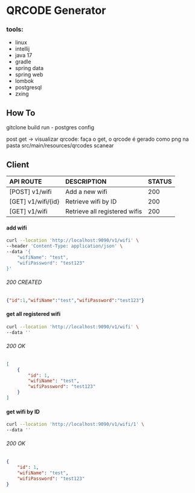 # QRCODE Generator

### tools:
- linux
- intellij
- java 17
- gradle
- spring data
- spring web
- lombok
- postgresql
- zxing

## How To
gitclone
build
run - postgres config

post
get -> 
visualizar qrcode:
faça o get, o qrcode é gerado como png na pasta src/main/resources/qrcodes
scanear

## Client

| API ROUTE		                | DESCRIPTION                   | STATUS |
|:--------------------------------|:------------------------------|:-------|
| [POST] v1/wifi                  | Add a new wifi                | 200    |
| [GET] v1/wifi/{id}              | Retrieve wifi by ID           | 200    |
| [GET] v1/wifi	               | Retrieve all registered wifis | 200    |


#### add wifi
```bash
curl --location 'http://localhost:9090/v1/wifi' \
--header 'Content-Type: application/json' \
--data '{
    "wifiName": "test",
    "wifiPassword": "test123"
}'
```
###### 200 CREATED
``` json
{"id":1,"wifiName":"test","wifiPassword":"test123"}
```

#### get all registered wifi
```bash
curl --location 'http://localhost:9090/v1/wifi' \
--data ''
```
###### 200 OK
``` json
[
    {
        "id": 1,
        "wifiName": "test",
        "wifiPassword": "test123"
    }
]
```

#### get wifi by ID
```bash
curl --location 'http://localhost:9090/v1/wifi/1' \
--data ''
```
###### 200 OK
``` json
{
    "id": 1,
    "wifiName": "test",
    "wifiPassword": "test123"
}
```


